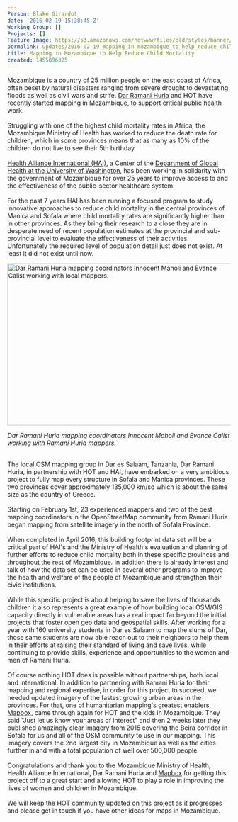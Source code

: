 ```yaml
---
Person: Blake Girardot
date: '2016-02-19 15:38:45 Z'
Working Group: []
Projects: []
Feature Image: https://s3.amazonaws.com/hotwww/files/old/styles/banner/public/innocent-and-calist-ramani-.jpg
permalink: updates/2016-02-19_mapping_in_mozambique_to_help_reduce_child_mortality
title: Mapping in Mozambique to Help Reduce Child Mortality
created: 1455896325
---
```

<p>Mozambique is a country of 25 million people on the east coast of Africa, often beset by natural disasters ranging from severe drought to devastating floods as well as civil wars and strife. <a href="http://ramanihuria.org/" target="_blank">Dar Ramani Huria</a> and HOT have recently started mapping in Mozambique, to support critical public health work.<br><br>Struggling with one of the highest child mortality rates in Africa, the Mozambique Ministry of Health has worked to reduce the death rate for children, which in some provinces means that as many as 10% of the children do not live to see their 5th birthday.<br><br><a href="http://www.healthallianceinternational.org/" target="_blank">Health Alliance International (HAI)</a>, a Center of the <a href="http://globalhealth.washington.edu/" target="_blank">Department of Global Health at the University of Washington</a>, has been working in solidarity with the government of Mozambique for over 25 years to improve access to and the effectiveness of the public-sector healthcare system.<br><br>For the past 7 years HAI has been running a focused program to study innovative approaches to reduce child mortality in the central provinces of Manica and Sofala where child mortality rates are significantly higher than in other provinces. As they bring their research to a close they are in desperate need of recent population estimates at the provincial and sub-provincial level to evaluate the effectiveness of their activities. Unfortunately the required level of population detail just does not exist. At least it did not exist until now.</p><p><img class="image-large" title="Dar Ramani Huria mapping coordinators Innocent Maholi and Evance Calist working with local mappers." src="https://s3.amazonaws.com/hotwww/files/old/styles/large/public/innocent-and-calist-ramani-.jpg?itok=Xp8GJY5J" alt="Dar Ramani Huria mapping coordinators Innocent Maholi and Evance Calist working with local mappers." height="366" width="510"></p><p><em>Dar Ramani Huria mapping coordinators Innocent Maholi and Evance Calist working with Ramani Huria mappers.</em></p><p><br>The local OSM mapping group in Dar es Salaam, Tanzania, Dar Ramani Huria, in partnership with HOT and HAI, have embarked on a very ambitious project to fully map every structure in Sofala and Manica provinces. These two provinces cover approximately 135,000 km/sq which is about the same size as the country of Greece.<br><br>Starting on February 1st, 23 experienced mappers and two of the best mapping coordinators in the OpenStreetMap community from Ramani Huria began mapping from satellite imagery in the north of Sofala Province.<br><br>When completed in April 2016, this building footprint data set will be a critical part of HAI's and the Ministry of Health's evaluation and planning of further efforts to reduce child mortality both in these specific provinces and throughout the rest of Mozambique. In addition there is already interest and talk of how the data set can be used in several other programs to improve the health and welfare of the people of Mozambique and strengthen their civic institutions.<br><br>While this specific project is about helping to save the lives of thousands children it also represents a great example of how building local OSM/GIS capacity directly in vulnerable areas has a real impact far beyond the initial projects that foster open geo data and geospatial skills. After working for a year with 160 university students in Dar es Salaam to map the slums of Dar, those same students are now able reach out to their neighbors to help them in their efforts at raising their standard of living and save lives, while continuing to provide skills, experience and opportunities to the women and men of Ramani Huria.<br><br>Of course nothing HOT does is possible without partnerships, both local and international. In addition to partnering with Ramani Huria for their mapping and regional expertise, in order for this project to succeed, we needed updated imagery of the fastest growing urban areas in the provinces. For that, one of humanitarian mapping's greatest enablers, <a href="https://www.mapbox.com/" target="_blank">Mapbox</a>, came through again for HOT and the kids in Mozambique. They said "Just let us know your areas of interest" and then 2 weeks later they published amazingly clear imagery from 2015 covering the Beira corridor in Sofala for us and all of the OSM community to use in our mapping. This imagery covers the 2nd largest city in Mozambique as well as the cities further inland with a total population of well over 500,000 people.<br><br>Congratulations and thank you to the Mozambique Ministry of Health, Health Alliance International, Dar Ramani Huria and <a href="https://www.mapbox.com/" target="_blank">Mapbox</a> for getting this project off to a great start and allowing HOT to play a role in improving the lives of women and children in Mozambique.<br><br>We will keep the HOT community updated on this project as it progresses and please get in touch if you have other ideas for maps in Mozambique.</p>
